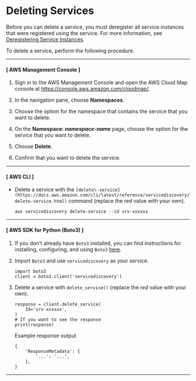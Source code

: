 # Deleting Services<a name="deleting-services"></a>

Before you can delete a service, you must deregister all service instances that were registered using the service\. For more information, see [Deregistering Service Instances](deregistering-instances.md)\.

To delete a service, perform the following procedure\.

------
#### [ AWS Management Console ]

1. Sign in to the AWS Management Console and open the AWS Cloud Map console at [https://console\.aws\.amazon\.com/cloudmap/](https://console.aws.amazon.com/cloudmap/)\.

1. In the navigation pane, choose **Namespaces**\.

1. Choose the option for the namespace that contains the service that you want to delete\.

1. On the **Namespace: *namespace\-name*** page, choose the option for the service that you want to delete\.

1. Choose **Delete**\.

1. Confirm that you want to delete the service\.

------
#### [ AWS CLI ]
+ Delete a service with the `[delete\-service](https://docs.aws.amazon.com/cli/latest/reference/servicediscovery/delete-service.html)` command \(replace the *red* value with your own\)\.

  ```
  aws servicediscovery delete-service --id srv-xxxxxx
  ```

------
#### [ AWS SDK for Python \(Boto3\) ]

1. If you don't already have `Boto3` installed, you can find instructions for installing, configuring, and using `Boto3` [here](https://boto3.amazonaws.com/v1/documentation/api/latest/guide/quickstart.html#installation)\.

1. Import `Boto3` and use `servicediscovery` as your service\.

   ```
   import boto3
   client = boto3.client('servicediscovery')
   ```

1. Delete a service with `delete_service()` \(replace the *red* value with your own\)\.

   ```
   response = client.delete_service(
       Id='srv-xxxxxx',
   )
   # If you want to see the response
   print(response)
   ```

   Example response output

   ```
   {
       'ResponseMetadata': {
           '...': '...',
       },
   }
   ```

------